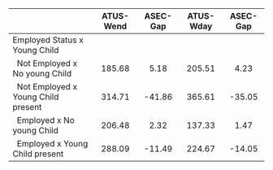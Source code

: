 
|                      |    ATUS-Wend |     ASEC-Gap |    ATUS-Wday |     ASEC-Gap |
| -------------------- | :----------: | :----------: | :----------: | :----------: |
| Employed Status x Young Child |              |              |              |              |
| &nbsp;&nbsp;Not Employed x No young Child |       185.68 |         5.18 |       205.51 |         4.23 |
| &nbsp;&nbsp;Not Employed x Young Child present |       314.71 |       -41.86 |       365.61 |       -35.05 |
| &nbsp;&nbsp;Employed x No young Child |       206.48 |         2.32 |       137.33 |         1.47 |
| &nbsp;&nbsp;Employed x Young Child present |       288.09 |       -11.49 |       224.67 |       -14.05 |

